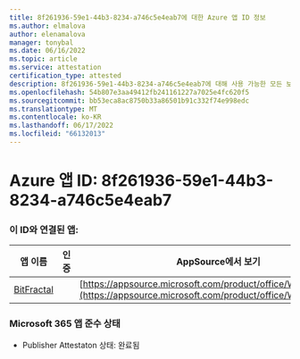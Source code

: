 ```yaml
---
title: 8f261936-59e1-44b3-8234-a746c5e4eab7에 대한 Azure 앱 ID 정보
ms.author: elmalova
author: elenamalova
manager: tonybal
ms.date: 06/16/2022
ms.topic: article
ms.service: attestation
certification_type: attested
description: 8f261936-59e1-44b3-8234-a746c5e4eab7에 대해 사용 가능한 모든 보안 및 규정 준수 정보입니다.
ms.openlocfilehash: 54b807e3aa49412fb241161227a7025e4fc620f5
ms.sourcegitcommit: bb53eca8ac8750b33a86501b91c332f74e998edc
ms.translationtype: MT
ms.contentlocale: ko-KR
ms.lasthandoff: 06/17/2022
ms.locfileid: "66132013"
---
```

# <a name="azure-app-id-8f261936-59e1-44b3-8234-a746c5e4eab7"></a>Azure 앱 ID: 8f261936-59e1-44b3-8234-a746c5e4eab7


### <a name="apps-associated-with-this-id"></a>이 ID와 연결된 앱:
| **앱 이름** | **인증** | **AppSource에서 보기** |
|--------------|---------------|-----------------------|
| [BitFractal](../forward/WA200004172.md) |  | [https://appsource.microsoft.com/product/office/WA200004172](https://appsource.microsoft.com/product/office/WA200004172) |

### <a name="microsoft-365-app-compliance-status"></a>Microsoft 365 앱 준수 상태
- Publisher Attestaton 상태: 완료됨
